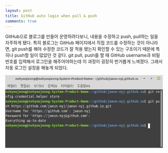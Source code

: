 ```yaml
---
layout: post
title: GitHub auto login when pull & push
comments: true
---
```


GitHub으로 블로그를 만들어 운영하려다보니, 내용을 수정하고 push, pull하는 일을 자주하게 됐다. 특히 블로그는 GitHub 페이지에서 직접 코드를 수정하는 것이 아니라면, git push를 해야 수정한 코드가 잘 적용 됐는지 확인할 수 있는 구조이기 때문에 특히나 push할 일이 많았던 것 같다. git pull, push를 할 때 GitHub username과 비밀번호를 입력해서 로그인을 해주어야하는데 이 과정이 굉장히 번거롭게 느껴졌다. 그래서 자동 로그인 설정을 해놓게 되었다.

![github-auto-login](_posts/github-blog/images/github-auto-login.png)

